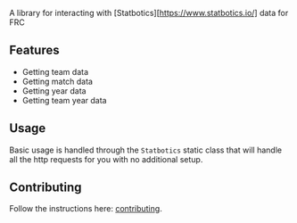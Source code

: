 A library for interacting with [Statbotics][https://www.statbotics.io/] data for FRC

## Features
- Getting team data
- Getting match data
- Getting year data
- Getting team year data

## Usage
Basic usage is handled through the `Statbotics` static class that will handle all the http requests for you with no additional setup.

## Contributing
Follow the instructions here: [contributing](CONTRIBUTING.md).
